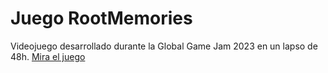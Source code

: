 # Juego RootMemories
Videojuego desarrollado durante la Global Game Jam 2023 en un lapso de 48h.
[Mira el juego](https://toka404.itch.io/memory-roots)
